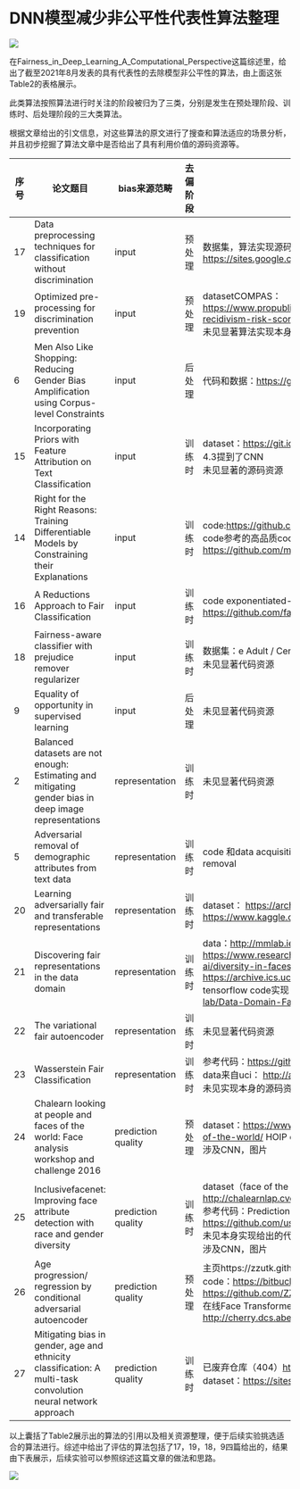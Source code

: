 # DNN模型减少非公平性代表性算法整理

![](D:\图片\代表性算法一览.png)

在Fairness_in_Deep_Learning_A_Computational_Perspective这篇综述里，给出了截至2021年8月发表的具有代表性的去除模型非公平性的算法，由上面这张Table2的表格展示。

此类算法按照算法进行时关注的阶段被归为了三类，分别是发生在预处理阶段、训练时、后处理阶段的三大类算法。

根据文章给出的引文信息，对这些算法的原文进行了搜查和算法适应的场景分析，并且初步挖掘了算法文章中是否给出了具有利用价值的源码资源等。

| 序号 | 论文题目                                                     | bias来源范畴       | 去偏阶段 | 资源&类型&备注                                               | pdf链接                                                      |
| ---- | ------------------------------------------------------------ | ------------------ | -------- | ------------------------------------------------------------ | ------------------------------------------------------------ |
| 17   | Data preprocessing techniques for classification without discrimination | input              | 预处理   | 数据集，算法实现源码link：https://sites.google.com/site/faisalkamiran/ | https://link.springer.com/content/pdf/10.1007/s10115-011-0463-8.pdf |
| 19   | Optimized pre-processing for discrimination prevention       | input              | 预处理   | datasetCOMPAS：https://www.propublica.org/datastore/dataset/compas-recidivism-risk-score-data-and-analysis<br />未见显著算法实现本身的源码资源 | https://proceedings.neurips.cc/paper/2017/file/9a49a25d845a483fae4be7e341368e36-Paper.pdf |
| 6    | Men Also Like Shopping: Reducing Gender Bias Amplification using Corpus-level Constraints | input              | 后处理   | 代码和数据：https://github.com/uclanlp/reducingbias          | https://arxiv.org/pdf/1707.09457.pdf                         |
| 15   | Incorporating Priors with Feature Attribution on Text Classification | input              | 训练时   | dataset：https://git.io/fjVEo<br />4.3提到了CNN<br />未见显著的源码资源 | https://arxiv.org/pdf/1906.08286.pdf                         |
| 14   | Right for the Right Reasons: Training Differentiable Models by Constraining their Explanations | input              | 训练时   | code:https://github.com/dtak/rrr<br />code参考的高品质code：https://github.com/HIPS/autograd  https://github.com/marcotcr/lime | https://arxiv.org/pdf/1703.03717.pdf                         |
| 16   | A Reductions Approach to Fair Classification                 | input              | 训练时   | code exponentiated-gradient reduction：https://github.com/fairlearn/fairlearn | http://proceedings.mlr.press/v80/agarwal18a/agarwal18a.pdf   |
| 18   | Fairness-aware classifier with prejudice remover regularizer | input              | 训练时   | 数据集：e Adult / Census Income<br />未见显著代码资源        | https://link.springer.com/content/pdf/10.1007%2F978-3-642-33486-3.pdf 60-75页 |
| 9    | Equality of opportunity in supervised learning               | input              | 后处理   | 未见显著代码资源                                             | https://arxiv.org/pdf/1610.02413.pdf                         |
| 2    | Balanced datasets are not enough: Estimating and mitigating gender bias in deep image representations | representation     | 训练时   | 未见显著代码资源                                             | https://arxiv.org/pdf/1811.08489.pdf                         |
| 5    | Adversarial removal of demographic attributes from text data | representation     | 训练时   | code 和data acquisitionhttps://github.com/yanaiela/demog-text-removal | https://arxiv.org/pdf/1808.06640.pdf                         |
| 20   | Learning adversarially fair and transferable representations | representation     | 训练时   | dataset： https://archive.ics.uci.edu/ml/datasets/adult<br /> https://www.kaggle.com/c/hhp | http://proceedings.mlr.press/v80/madras18a/madras18a.pdf     |
| 21   | Discovering fair representations in the data domain          | representation     | 训练时   | data：http://mmlab.ie.cuhk.edu.hk/projects/CelebA.html https://www.research.ibm.com/artificial-intelligence/trusted-ai/diversity-in-faces/  https://archive.ics.uci.edu/ml/datasets/adult<br />tensorflow code实现：https://github.com/predictive-analytics-lab/Data-Domain-Fairness | https://openaccess.thecvf.com/content_CVPR_2019/papers/Quadrianto_Discovering_Fair_Representations_in_the_Data_Domain_CVPR_2019_paper.pdf |
| 22   | The variational fair autoencoder                             | representation     | 训练时   | 未见显著代码资源                                             | https://arxiv.org/pdf/1511.00830.pdf                         |
| 23   | Wasserstein Fair Classification                              | representation     | 训练时   | 参考代码：https://github.com/PythonOT/POT<br />data来自uci： http://archive.ics.uci.edu/ml<br />未见实现本身的源码资源 | http://proceedings.mlr.press/v115/jiang20a/jiang20a.pdf      |
| 24   | Chalearn looking at people and faces of the world: Face analysis workshop and challenge 2016 | prediction quality | 预处理   | dataset：https://www.zooniverse.org/projects/pszmt1/faces-of-the-world/  HOIP etc.<br />涉及CNN，图片 | https://ieeexplore.ieee.org/stamp/stamp.jsp?tp=&arnumber=7789583 |
| 25   | Inclusivefacenet: Improving face attribute detection with race and gender diversity | prediction quality | 训练时   | dataset（face of the World）：http://chalearnlap.cvc.uab.es/challenge/13/track/20/description/<br />参考代码：Prediction race from face for movie data. https://github.com/usc-sail/mica-race-from-face/wiki<br />未见本身实现给出的代码地址<br />涉及CNN，图片 | https://arxiv.org/pdf/1712.00193.pdf                         |
| 26   | Age progression/ regression by conditional adversarial autoencoder | prediction quality | 预处理   | 主页https://zzutk.github.io/Face-Aging-CAAE/<br />code：https://bitbucket.org/aicip/face-aging-caae/src/master/<br />https://github.com/ZZUTK/Face-Aging-CAAE<br />在线Face Transformer (FT) demo. http://cherry.dcs.aber.ac.uk/transformer/<br /> | https://openaccess.thecvf.com/content_cvpr_2017/papers/Zhang_Age_ProgressionRegression_by_CVPR_2017_paper. |
| 27   | Mitigating bias in gender, age and ethnicity classification: A multi-task convolution neural network approach | prediction quality | 训练时   | 已废弃仓库（404）https://github.com/davidsa-ndberg/facenet<br />dataset：https://sites.google.com/site/eccvbefa2018/ | https://openaccess.thecvf.com/content_ECCVW_2018/papers/11129/Das_Mitigating_Bias_in_Gender_Age_and_Ethnicity_Classification_a_Multi-Task_ECCVW_2018_paper.pdf |

以上囊括了Table2展示出的算法的引用以及相关资源整理，便于后续实验挑选适合的算法进行。综述中给出了评估的算法包括了17，19，18，9四篇给出的，结果由下表展示，后续实验可以参照综述这篇文章的做法和思路。

![](D:\图片\evaluate.png)

